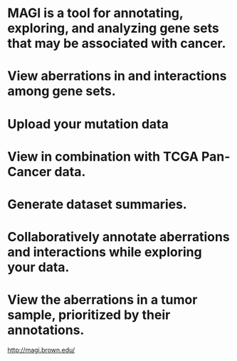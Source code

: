 # MAGI is a tool for annotating, exploring, and analyzing gene sets that may be associated with cancer.
# View aberrations in and interactions among gene sets.
# Upload your mutation data
# View in combination with TCGA Pan-Cancer data.
# Generate dataset summaries.
# Collaboratively annotate aberrations and interactions while exploring your data.
# View the aberrations in a tumor sample, prioritized by their annotations.


http://magi.brown.edu/
